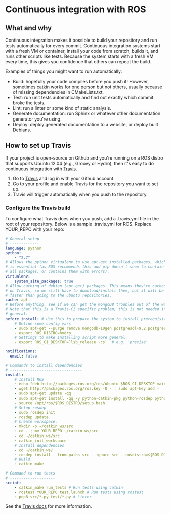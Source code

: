 # Continuous integration with ROS

## What and why
Continuous integration makes it possible to build your repository and run tests automatically for every commit. Continuous integration systems start with a fresh VM or container, install your code from scratch, builds it, and runs other scripts like tests. Because the system starts with a fresh VM every time, this gives you confidence that others can repeat the build.

Examples of things you might want to run automatically:
- Build: hopefully your code compiles before you push it! However, sometimes catkin works for one person but not others, usually because of missing dependencies in CMakeLists.txt.
- Test: run unit tests automatically and find out exactly which commit broke the tests.
- Lint: run a linter or some kind of static analysis.
- Generate documentation: run Sphinx or whatever other documentation generator you're using.
- Deploy: deploy generated documentation to a website, or deploy built Debians.

## How to set up Travis
If your project is open-source on Github and you're running on a ROS distro that supports Ubuntu 12.04 (e.g., Groovy or Hydro), then it's easy to do continuous integration with [Travis](https://travis-ci.org/).

1. Go to [Travis](https://travis-ci.org/) and log in with your Github account.
2. Go to your profile and enable Travis for the repository you want to set up.
3. Travis will trigger automatically when you push to the repository.

### Configure the Travis build
To configure what Travis does when you push, add a .travis.yml file in the root of your repository. Below is a sample .travis.yml for ROS. Replace YOUR_REPO with your repo:
```yaml
# General setup
# -------------
language: python
python:
    - "2.7"
# Allows the python virtualenv to use apt-get installed packages, which
# is essential (as ROS recommends this and pip doesn't seem to contain
# all packages, or contains them with errors).
virtualenv:
    system_site_packages: true
# Allow caching of debian (apt-get) packages. This means they're cached
# on Travis, so we still have to download/install them, but it will be
# faster than going to the ubuntu repositories.
cache: apt
# Before anything, see if we can get the mongoDB troubles out of the way.
# Note that this is a Travis-CI specific problem; this is not needed in
# general.
before_install: # Use this to prepare the system to install prerequisites or dependencies
    # Define some config vars
    - sudo apt-get --purge remove mongodb-10gen postgresql-9.2 postgresql-contrib-9.2 postgresql-9.3 postgresql-contrib-9.3
    - export ROS_DISTRO=hydro
    # Settings to make installing script more general.
    - export ROS_CI_DESKTOP=`lsb_release -cs`  # e.g. 'precise'

notifications:
  email: false

# Commands to install dependencies
# --------------------------------
install:
    # Install ROS
    - echo "deb http://packages.ros.org/ros/ubuntu $ROS_CI_DESKTOP main" | sudo tee /etc/apt/sources.list.d/ros-latest.list
    - wget http://packages.ros.org/ros.key -O - | sudo apt-key add -
    - sudo apt-get update -qq
    - sudo apt-get install -qq -y python-catkin-pkg python-rosdep python-wstool ros-$ROS_DISTRO-catkin ros-$ROS_DISTRO-ros
    - source /opt/ros/$ROS_DISTRO/setup.bash
    # Setup rosdep
    - sudo rosdep init
    - rosdep update
    # Create workspace.
    - mkdir -p ~/catkin_ws/src
    - cd ..; mv YOUR_REPO ~/catkin_ws/src
    - cd ~/catkin_ws/src
    - catkin_init_workspace
    # Install dependencies
    - cd ~/catkin_ws/
    - rosdep install --from-paths src --ignore-src --rosdistro=${ROS_DISTRO} -y
    # Build
    - catkin_make

# Command to run tests
# --------------------
script:
    - catkin_make run_tests # Run tests using catkin
    - rostest YOUR_REPO test.launch # Run tests using rostest
    - pep8 src/*.py test/*.py # Linter
```

See the [Travis docs](http://docs.travis-ci.com/) for more information.
